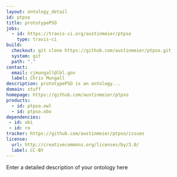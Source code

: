 ```yaml
---
layout: ontology_detail
id: ptpso
title: prototypePSO
jobs:
  - id: https://travis-ci.org/austinmeier/ptpso
    type: travis-ci
build:
  checkout: git clone https://github.com/austinmeier/ptpso.git
  system: git
  path: "."
contact:
  email: cjmungall@lbl.gov
  label: Chris Mungall
description: prototypePSO is an ontology...
domain: stuff
homepage: https://github.com/austinmeier/ptpso
products:
  - id: ptpso.owl
  - id: ptpso.obo
dependencies:
 - id: obi
 - id: ro
tracker: https://github.com/austinmeier/ptpso/issues
license:
  url: http://creativecommons.org/licenses/by/3.0/
  label: CC-BY
---
```


Enter a detailed description of your ontology here
